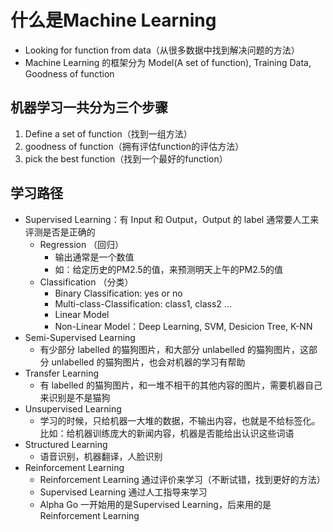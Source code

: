 ﻿# 什么是Machine Learning

 - Looking for function from data（从很多数据中找到解决问题的方法）
 - Machine Learning 的框架分为 Model(A set of function), Training Data, Goodness of function
## 机器学习一共分为三个步骤
1. Define a set of function（找到一组方法）
2. goodness of function（拥有评估function的评估方法）
3. pick the best function（找到一个最好的function）
## 学习路径
 - Supervised Learning：有 Input 和 Output，Output 的 label 通常要人工来评测是否是正确的
     - Regression （回归）
         - 输出通常是一个数值
         - 如：给定历史的PM2.5的值，来预测明天上午的PM2.5的值
     - Classification （分类）
         - Binary Classification: yes or no
         - Multi-class-Classification: class1, class2 ...
         - Linear Model
         - Non-Linear Model：Deep Learning, SVM, Desicion Tree, K-NN
 - Semi-Supervised Learning
     - 有少部分 labelled 的猫狗图片，和大部分 unlabelled 的猫狗图片，这部分 unlabelled 的猫狗图片，也会对机器的学习有帮助
 - Transfer Learning
     - 有 labelled 的猫狗图片，和一堆不相干的其他内容的图片，需要机器自己来识别是不是猫狗
 - Unsupervised Learning
     - 学习的时候，只给机器一大堆的数据，不输出内容，也就是不给标签化。比如：给机器训练庞大的新闻内容，机器是否能给出认识这些词语
 - Structured Learning
     - 语音识别，机器翻译，人脸识别
 - Reinforcement Learning
     - Reinforcement Learning 通过评价来学习（不断试错，找到更好的方法）
     - Supervised Learning 通过人工指导来学习
     - Alpha Go 一开始用的是Supervised Learning，后来用的是Reinforcement Learning